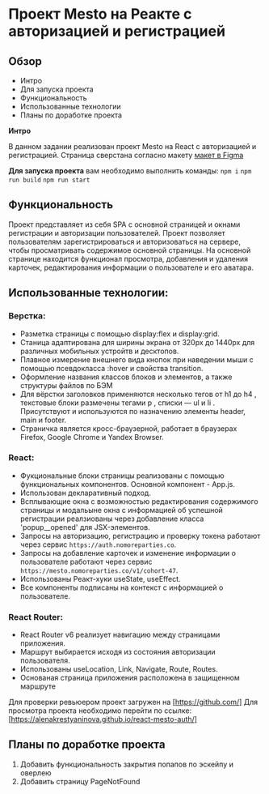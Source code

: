 # Проект Mesto на Реакте с авторизацией и регистрацией

## Обзор
* Интро
* Для запуска проекта
* Функциональность
* Использованные технологии
* Планы по доработке проекта

**Интро**

В данном задании реализован проект Mesto на React с авторизацией и регистрацией.
Страница сверстана согласно макету [макет в Figma](https://www.figma.com/file/2cn9N9jSkmxD84oJik7xL7/JavaScript.-Sprint-4?node-id=28212%3A155)

**Для запуска проекта**
вам необходимо выполнить команды:
`npm i`
`npm run build`
`npm run start`

## Функциональность
Проект представляет из себя SPA с основной страницей и окнами регистрации и авторизации пользователей.
Проект позволяет пользователям зарегистрироваться и авторизоваться на сервере, чтобы просматривать содержимое основной страницы. 
На основной странице находится функционал просмотра, добавления и удаления карточек, редактирования информации о пользователе и его аватара.


## Использованные технологии:
### Верстка:
- Разметка страницы с помощью display:flex и display:grid.
- Станица адаптирована для ширины экрана от 320px до 1440px для различных мобильных устройтв и десктопов.
- Плавное измерение внешнего вида кнопок при наведении мыши с помощью псевдокласса :hover и свойства transition.
- Оформление названия классов блоков и элементов, а также структуры файлов по БЭМ
- Для вёрстки заголовков применяются несколько тегов от h1 до h4 , текстовые блоки размечены тегами p , списки — ul и li . Присутствуют и используются по назначению элементы header, main и footer.
- Страничка является кросс-браузерной, работает в браузерах Firefox, Google Chrome и Yandex Browser.
### React:
- Фукциональные блоки страницы реализованы с помощью функциональных компонентов. Основной компонент - App.js.
- Использован декларативный подход.
- Всплывающие окна с возможностью редактирования содержимого страницы и модальыне окна с информацией об успешной регистрации реалзиованы через добавление класса 'popup__opened' для JSX-элементов.
- Запросы на авторизацию, регистрацию и проверку токена работают через сервис `https://auth.nomoreparties.co`.
- Запросы на добавление карточек и изменение информации о пользователе работают через сервис `https://mesto.nomoreparties.co/v1/cohort-47`.
- Использованы Реакт-хуки useState, useEffect.
- Все компоненты подписаны на контекст с информацией о пользователе.

### React Router:
- React Router v6 реализует навигацию между страницами приложения.
- Маршрут выбирается исходя из состояния авторизации пользователя.
- Использованы useLocation, Link, Navigate, Route, Routes.
- Основаная страница приложения расположена в защищенном маршруте

 Для проверки ревьюером проект загружен на [https://github.com/]
 Для просмотра проекта необходимо перейти по ссылке: [https://alenakrestyaninova.github.io/react-mesto-auth/]


## Планы по доработке проекта
1. Добавить функциональность закрытия попапов по эскейпу и оверлею
2. Добавить страницу PageNotFound
